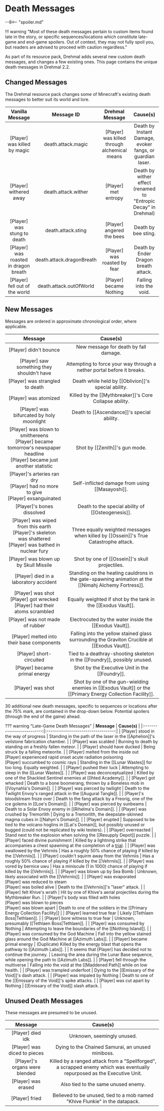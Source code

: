 # Death Messages

--8<-- "spoiler.md"

!!! warning "Most of these death messages pertain to custom items found late in the story, or specific sequences/locations which constitute late-game and end-game spoilers. Out of context, they may not fully spoil you, but readers are advised to proceed with caution regardless."

As part of its resource pack, Drehmal adds several new custom death messages, and changes a few existing ones. This page contains the unique death messages in Drehmal 2.2.

## Changed Messages

The Drehmal resource pack changes some of Minecraft's existing death messages to better suit its world and lore.

| **Vanilla Message** | **Message ID** | **Drehmal Message** | **Cause(s)** |
|:------------------------:|:----------------:|:--------------------------:|:-----------------------------------:|
| [Player] was killed by magic  |  death.attack.magic | [Player] was killed through alchemical means |  Death by Instant Damage, evoker fangs, or guardian laser.  |
| [Player] withered away | death.attack.wither | [Player] met entropy | Death by wither effect (renamed to "Entropic Decay" in Drehmal) |
| [Player] was stung to death | death.attack.sting | [Player] angered the bees | Death by bee sting. |
| [Player] was roasted in dragon breath | death.attack.dragonBreath | [Player] was roasted by fear | Death by Ender Dragon breath attack. |
| [Player] fell out of the world | death.attack.outOfWorld | [Player] became Nothing | Falling into the void. |

## New Messages

Messages are ordered in approximate chronological order, where applicable. 

| **Message** | **Cause(s)** |
|:--------------------------:|:-----------------------------------:|
| [Player] didn't bounce | New message for death by fall damage. |
| [Player] saw something they shouldn't have | Attempting to force your way through a nether portal before it breaks. |
| [Player] was strangled to death | Death while held by [[Oblivion]]'s special ability. |
| [Player] was atomized | Killed by the [[Mythbreaker]]'s Core Collapse ability. |
| [Player] was bifurcated by holy moonlight | Death to [[Ascendance]]'s special ability. |
| [Player] was blown to smithereens <br> [Player] became tomorrow's newspaper headline <br> [Player] became just another statistic | Shot by [[Zenith]]'s gun mode. |
| [Player]'s arteries ran dry <br> [Player] had no more to give <br> [Player] exsanguinated | Self-inflicted damage from using [[Masayoshi]]. |
| [Player]'s bones dissolved | Death to the special ability of [[Osteogenesis]]. |
| [Player] was wiped from this earth <br> [Player]'s skeleton was shattered <br> [Player] was bathed in nuclear fury | Three equally weighted messages when killed by [[Ossein]]'s True Catastrophe attack. |
| [Player] was blown up by Skull Missile | Shot by one of [[Ossein]]'s skull projectiles. |
| [Player] died in a laboratory accident | Standing on the heating cauldrons in the gate-spawning animation at the [[Nimahj Alchemy Fortress]]. |
| [Player] was shot <br> [Player] got wrecked <br> [Player] had their atoms scrambled | Equally weighted if shot by the tank in the [[Exodus Vault]]. |
| [Player] was not made of rubber | Electrocuted by the water inside the [[Exodus Vault]]. |
| [Player] melted into their base components | Falling into the yellow stained glass surrounding the Graviton Crucible at [[Exodus Vault]]. |
| [Player] short-circuited | Tied to a deathray-shooting skeleton in the [[Foundry]], possibly unused. |
| [Player] became primal energy | Shot by the Executive Unit in the [[Foundry]]. |
| [Player] was shot | Shot by one of the gun-wielding enemies in [[Exodus Vault]] or the [[Primary Energy Collection Facility]]. |

30 additional new death messages, specific to sequences or locations after the 75% mark, are contained in the drop-down below. Potential spoilers (through the end of the game) ahead.

??? warning "Late-Game Death Messages"
    | **Message** | **Cause(s)** |
    |:--------------------------:|:-----------------------------------:|
    | [Player] stood in the way of progress | Standing in the path of the laser in the [[Aphelion]]'s veilstone fabrication chamber. |
    | [Player] was scalded | Burning to death by standing on a freshly fallen meteor. |
    | [Player] should have ducked | Being struck by a falling meteorite. |
    | [Player] melted from the inside out <br> [Player] experienced rapid onset acute radiation poisoning <br> [Player] succumbed to cosmic rays | Standing in the [[Lunar Wastes]] for too long. Equally weighted. |
    | [Player] pushed their luck | Attempting to sleep in the [[Lunar Wastes]]. |
    | [Player] was deconceptualized | Killed by one of the Shackled Sentinel enemies at [[Ihted Academy]]. |
    | [Player] got whacked | Death to a bone boomerang, thrown by a Boneless mob in [[Voynahla's Domain]]. |
    | [Player] was pierced by twilight | Death to the Twilight Envoy's ranged attack in the [[Augural Tangle]]. |
    | [Player]'s bloodstream froze over | Death to the fang attack by a Freorig, one of the ice golems in [[Loe's Domain]]. |
    | [Player] was pierced by sunbeams | Death to a Solar Envoy enemy in [[Rihelma's Domain]]. |
    | [Player] was crushed by Tremorlith | Dying to a Tremorlith, the deepslate-skinned magma cubes in [[Nahyn's Domain]]. |
    | [Player] erupted | Supposed to be tied to the volcano hoglins in [[Lai's Domain]], but possibly unused or bugged (could not be replicated by wiki testers). |
    | [Player] overreacted | Stand next to the explosion when solving the [[Resupply Depot]] puzzle. |
    | [Player] faced divine punishment | Killed by a lightning strike that accompanies a chest spawning at the completion of a [trial](/World/Post-75_Area/Points_of_Interest/Trials/). |
    | [Player] was swallowed by the Vehrniis | Has a roughly 50% chance of playing if killed by the [[Vehrniis]]. |
    | [Player] couldn't squirm away from the Vehrniis | Has a roughly 50% chance of playing if killed by the [[Vehrniis]]. |
    | [Player] was vored by bernice uwu | Has a miniscule (1 in 1000) chance of playing if killed by the [[Vehrniis]]. |
    | [Player] was blown up by Sea Bomb | Unknown, likely associated with the [[Vehrniis]]. |
    | [Player] was evaporated <br> [Player] was reduced to steam <br> [Player] was boiled alive | Death to the [[Vehrniis]]'s "laser" attack. |
    | [Player] felt Khive's wrath | Hit by one of Khive's aerial projectiles during the Mythbreaker Run. |
    | [Player]'s body was filled with holes <br> [Player] was blown to pieces <br> [Player] was blown apart | Death to one of the soldiers in the [[Primary Energy Collection Facility]] |
    | [Player] learned true fear | Likely [[Tethlaen Boss|Tethlaen]]. |
    | [Player] bore witness to true fear | Unknown, presumably [[Tethlaen Boss|Tethlaen]]. |
    | [Player] was consumed by Nothing | Attempting to leave the boundaries of the [[Nothing Island]]. |
    | [Player] was consumed by the God Machine | Fall into the yellow stained glass around the God Machine at [[Azimuth Labs]]. |
    | [Player] became primal energy | (Duplicate) Killed by the energy blast that opens the pathway to [[Azimuth Labs]]. |
    | It seems that [Player] has decided not to continue the journey. | Leaving the area during the Lunar Base sequence, while opening the path to [[Azimuth Labs]]. |
    | [Player] fell through the multiverse | Falling into the void at the [[Maddened Path]] while on low health. |
    | [Player] was trampled underfoot | Dying to the [[Emissary of the Void]]'s dash attack. |
    | [Player] was impaled by Nothing | Death to one of the [[Emissary of the Void]]'s spike attacks. |
    | [Player] was cut apart by Nothing | [[Emissary of the Void]] slash attack. |

## Unused Death Messages

These messages are presumed to be unused.

| **Message** | **Cause(s)** |
|:--------------------------:|:-----------------------------------:|
| [Player] died idk | Unknown, seemingly unused. |
| [Player] was diced to pieces | Dying to the Chained Samurai, an unused miniboss. |
| [Player]'s organs were blended | Killed by a ranged attack from a "Spellforged", a scrapped enemy which was eventually repurposed as the Executive Unit. |
| [Player] was erased | Also tied to the same unused enemy. |
| [Player] fried | Believed to be unused, tied to a mob named "Khive Flunkie" in the datapack. |
